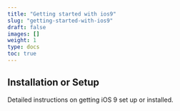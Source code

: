 ```yaml
---
title: "Getting started with ios9"
slug: "getting-started-with-ios9"
draft: false
images: []
weight: 1
type: docs
toc: true
---
```


## Installation or Setup
Detailed instructions on getting iOS 9 set up or installed.

